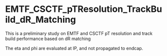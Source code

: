 # EMTF_CSCTF_pTResolution_TrackBuild_dR_Matching
This is a preliminary study on EMTF and CSCTF pT resolution and track build performance based on dR matching

The eta and phi are evaluated at IP, and not propagated to endcap.
